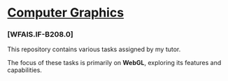 # [Computer Graphics](https://strek-o.github.io/computer-graphics/)

### [WFAIS.IF-B208.0]

This repository contains various tasks assigned by my tutor.

The focus of these tasks is primarily on **WebGL**, exploring its features and capabilities.
